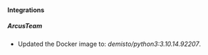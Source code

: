 
#### Integrations

##### ArcusTeam

- Updated the Docker image to: *demisto/python3:3.10.14.92207*.
